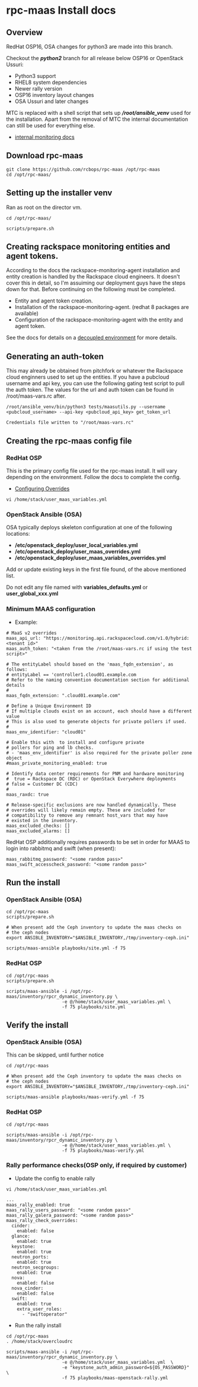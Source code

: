 # rpc-maas Install docs

## Overview

RedHat OSP16, OSA changes for python3 are made into this branch.

Checkout the ***python2*** branch for all release below OSP16 or OpenStack Ussuri:
* Python3 support
* RHEL8 system dependencies
* Newer rally version
* OSP16 inventory layout changes
* OSA Ussuri and later changes

MTC is replaced with a shell script that sets up ***/root/ansible_venv*** used for the installation.
Apart from the removal of MTC the internal documentation can still be used for everything else.
* [internal monitoring docs](https://pages.github.rackspace.com/rpc-internal/docs-rpc/rpc-monitoring-internal/index.html)

## Download rpc-maas

```
git clone https://github.com/rcbops/rpc-maas /opt/rpc-maas
cd /opt/rpc-maas/
```

## Setting up the installer venv

Ran as root on the director vm.
```
cd /opt/rpc-maas/

scripts/prepare.sh
```

## Creating rackspace monitoring entities and agent tokens.

According to the docs the rackspace-monitoring-agent installation and entity creation is handled by the Rackspace cloud engineers.
It doesn't cover this in detail, so I'm assuiming our deployment guys have the steps down for that.
Before continuing on the following must be completed.

* Entity and agent token creation.
* Installation of the rackspace-monitoring-agent. (redhat 8 packages are available)
* Configuration of the rackspace-monitoring-agent with the entity and agent token.

See the docs for details on a [decoupled environment](https://pages.github.rackspace.com/rpc-internal/docs-rpc/rpc-monitoring-internal/monitoring-impl/monitoring-internal.html#id5) for more details.

## Generating an auth-token

This may already be obtained from pitchfork or whatever the Rackspace cloud enginners used to set up the entities.
If you have a pubcloud username and api key, you can use the following gating test script to pull the auth token.
The values for the url and auth token can be found in /root/maas-vars.rc after.

```
/root/ansible_venv/bin/python3 tests/maasutils.py --username <pubcloud_username> --api-key <pubcloud_api_key> get_token_url

Credentials file written to "/root/maas-vars.rc"
```

## Creating the rpc-maas config file

### RedHat OSP

This is the primary config file used for the rpc-maas install.  It will vary depending on the environment. Follow the docs to complete the config.
* [Configuring Overrides](https://pages.github.rackspace.com/rpc-internal/docs-rpc/rpc-monitoring-internal/monitoring-impl/monitoring-internal.html#step-2-configuring-overrides) 

```
vi /home/stack/user_maas_variables.yml
```

### OpenStack Ansible (OSA)

OSA typically deploys skeleton configuration at one of the following locations:

 - **/etc/openstack_deploy/user_local_variables.yml**
 - **/etc/openstack_deploy/user_maas_overrides.yml**
 - **/etc/openstack_deploy/user_maas_variables_overrides.yml**

Add or update existing keys in the first file found, of the above mentioned list.

Do not edit any file named with **variables_defaults.yml** or **user_global_xxx.yml**

### Minimum MAAS configuration

* Example:
```
# MaaS v2 overrides
maas_api_url: "https://monitoring.api.rackspacecloud.com/v1.0/hybrid:<tenant id>"
maas_auth_token: "<taken from the /root/maas-vars.rc if using the test script>"

# The entityLabel should based on the 'maas_fqdn_extension', as follows:
# entityLabel == 'controller1.cloud01.example.com
# Refer to the naming convention documentation section for additional details
#
maas_fqdn_extension: ".cloud01.example.com"

# Define a Unique Environment ID
# If multiple clouds exist on an account, each should have a different value
# This is also used to generate objects for private pollers if used.
#
maas_env_identifier: "cloud01"

# Enable this with  to install and configure private
# pollers for ping and lb checks.
# - 'maas_env_identifier' is also required for the private poller zone object
#maas_private_monitoring_enabled: true

# Identify data center requirements for PNM and hardware monitoring
#  true = Rackspace DC (RDC) or OpenStack Everywhere deployments
# false = Customer DC (CDC)
#
maas_raxdc: true

# Release-specific exclusions are now handled dynamically. These
# overrides will likely remain empty. These are included for
# compatibility to remove any remnant host_vars that may have
# existed in the inventory.
maas_excluded_checks: []
maas_excluded_alarms: []

```

RedHat OSP additionally requires passwords to be set in order for MAAS to
login into rabbitmq and swift (when present):

```
maas_rabbitmq_password: "<some random pass>"
maas_swift_accesscheck_password: "<some random pass>"
```

## Run the install

### OpenStack Ansible (OSA)

```
cd /opt/rpc-maas
scripts/prepare.sh

# When present add the Ceph inventory to update the maas checks on
# the ceph nodes
export ANSIBLE_INVENTORY="$ANSIBLE_INVENTORY,/tmp/inventory-ceph.ini"

scripts/maas-ansible playbooks/site.yml -f 75
```

### RedHat OSP

```
cd /opt/rpc-maas
scripts/prepare.sh

scripts/maas-ansible -i /opt/rpc-maas/inventory/rpcr_dynamic_inventory.py \
                     -e @/home/stack/user_maas_variables.yml \
                     -f 75 playbooks/site.yml

```

## Verify the install

### OpenStack Ansible (OSA)

This can be skipped, until further notice

```
cd /opt/rpc-maas

# When present add the Ceph inventory to update the maas checks on
# the ceph nodes
export ANSIBLE_INVENTORY="$ANSIBLE_INVENTORY,/tmp/inventory-ceph.ini"

scripts/maas-ansible playbooks/maas-verify.yml -f 75
```

### RedHat OSP

```
cd /opt/rpc-maas

scripts/maas-ansible -i /opt/rpc-maas/inventory/rpcr_dynamic_inventory.py \
                     -e @/home/stack/user_maas_variables.yml \
                     -f 75 playbooks/maas-verify.yml
```

### Rally performance checks(OSP only, if required by customer)

* Update the config to enable rally
```
vi /home/stack/user_maas_variables.yml
```
```
...
maas_rally_enabled: true
maas_rally_users_password: "<some random pass>"
maas_rally_galera_password: "<some random pass>"
maas_rally_check_overrides:
  cinder:
    enabled: false
  glance:
    enabled: true
  keystone:
    enabled: true
  neutron_ports:
    enabled: true
  neutron_secgroups:
    enabled: true
  nova:
    enabled: false
  nova_cinder:
    enabled: false
  swift:
    enabled: true
    extra_user_roles:
      - "swiftoperator"
```

* Run the rally install
```
cd /opt/rpc-maas
. /home/stack/overcloudrc

scripts/maas-ansible -i /opt/rpc-maas/inventory/rpcr_dynamic_inventory.py \
                     -e @/home/stack/user_maas_variables.yml  \
                     -e "keystone_auth_admin_password=${OS_PASSWORD}" \
                     -f 75 playbooks/maas-openstack-rally.yml 
```


